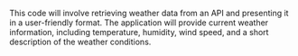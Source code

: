This code will involve retrieving weather data from an API and presenting it in a user-friendly format. The application will provide current weather information, including temperature, humidity, wind speed, and a short description of the weather conditions.
